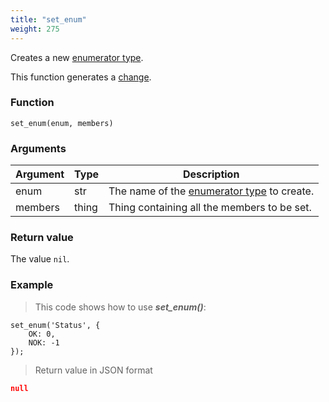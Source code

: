 ```yaml
---
title: "set_enum"
weight: 275
---
```


Creates a new [enumerator type](../../data-types/enum).

This function generates a [change](../../overview/changes).

### Function

`set_enum(enum, members)`

### Arguments

Argument | Type | Description
-------- | ---- | -----------
enum | str | The name of the [enumerator type](../../data-types/enum) to create.
members | thing | Thing containing all the members to be set.

### Return value

The value `nil`.

### Example

> This code shows how to use ***set_enum()***:

```thingsdb,json_response
set_enum('Status', {
    OK: 0,
    NOK: -1
});
```

> Return value in JSON format

```json
null
```

